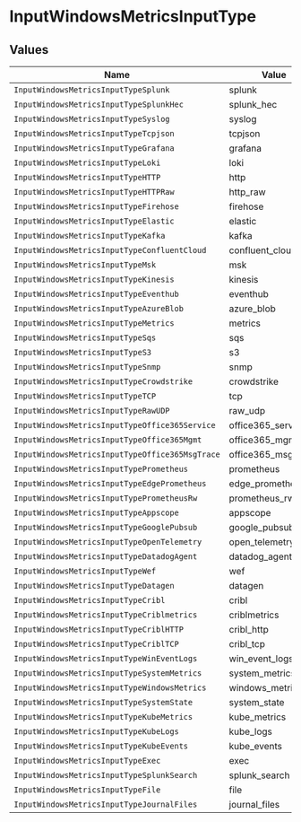 # InputWindowsMetricsInputType


## Values

| Name                                            | Value                                           |
| ----------------------------------------------- | ----------------------------------------------- |
| `InputWindowsMetricsInputTypeSplunk`            | splunk                                          |
| `InputWindowsMetricsInputTypeSplunkHec`         | splunk_hec                                      |
| `InputWindowsMetricsInputTypeSyslog`            | syslog                                          |
| `InputWindowsMetricsInputTypeTcpjson`           | tcpjson                                         |
| `InputWindowsMetricsInputTypeGrafana`           | grafana                                         |
| `InputWindowsMetricsInputTypeLoki`              | loki                                            |
| `InputWindowsMetricsInputTypeHTTP`              | http                                            |
| `InputWindowsMetricsInputTypeHTTPRaw`           | http_raw                                        |
| `InputWindowsMetricsInputTypeFirehose`          | firehose                                        |
| `InputWindowsMetricsInputTypeElastic`           | elastic                                         |
| `InputWindowsMetricsInputTypeKafka`             | kafka                                           |
| `InputWindowsMetricsInputTypeConfluentCloud`    | confluent_cloud                                 |
| `InputWindowsMetricsInputTypeMsk`               | msk                                             |
| `InputWindowsMetricsInputTypeKinesis`           | kinesis                                         |
| `InputWindowsMetricsInputTypeEventhub`          | eventhub                                        |
| `InputWindowsMetricsInputTypeAzureBlob`         | azure_blob                                      |
| `InputWindowsMetricsInputTypeMetrics`           | metrics                                         |
| `InputWindowsMetricsInputTypeSqs`               | sqs                                             |
| `InputWindowsMetricsInputTypeS3`                | s3                                              |
| `InputWindowsMetricsInputTypeSnmp`              | snmp                                            |
| `InputWindowsMetricsInputTypeCrowdstrike`       | crowdstrike                                     |
| `InputWindowsMetricsInputTypeTCP`               | tcp                                             |
| `InputWindowsMetricsInputTypeRawUDP`            | raw_udp                                         |
| `InputWindowsMetricsInputTypeOffice365Service`  | office365_service                               |
| `InputWindowsMetricsInputTypeOffice365Mgmt`     | office365_mgmt                                  |
| `InputWindowsMetricsInputTypeOffice365MsgTrace` | office365_msg_trace                             |
| `InputWindowsMetricsInputTypePrometheus`        | prometheus                                      |
| `InputWindowsMetricsInputTypeEdgePrometheus`    | edge_prometheus                                 |
| `InputWindowsMetricsInputTypePrometheusRw`      | prometheus_rw                                   |
| `InputWindowsMetricsInputTypeAppscope`          | appscope                                        |
| `InputWindowsMetricsInputTypeGooglePubsub`      | google_pubsub                                   |
| `InputWindowsMetricsInputTypeOpenTelemetry`     | open_telemetry                                  |
| `InputWindowsMetricsInputTypeDatadogAgent`      | datadog_agent                                   |
| `InputWindowsMetricsInputTypeWef`               | wef                                             |
| `InputWindowsMetricsInputTypeDatagen`           | datagen                                         |
| `InputWindowsMetricsInputTypeCribl`             | cribl                                           |
| `InputWindowsMetricsInputTypeCriblmetrics`      | criblmetrics                                    |
| `InputWindowsMetricsInputTypeCriblHTTP`         | cribl_http                                      |
| `InputWindowsMetricsInputTypeCriblTCP`          | cribl_tcp                                       |
| `InputWindowsMetricsInputTypeWinEventLogs`      | win_event_logs                                  |
| `InputWindowsMetricsInputTypeSystemMetrics`     | system_metrics                                  |
| `InputWindowsMetricsInputTypeWindowsMetrics`    | windows_metrics                                 |
| `InputWindowsMetricsInputTypeSystemState`       | system_state                                    |
| `InputWindowsMetricsInputTypeKubeMetrics`       | kube_metrics                                    |
| `InputWindowsMetricsInputTypeKubeLogs`          | kube_logs                                       |
| `InputWindowsMetricsInputTypeKubeEvents`        | kube_events                                     |
| `InputWindowsMetricsInputTypeExec`              | exec                                            |
| `InputWindowsMetricsInputTypeSplunkSearch`      | splunk_search                                   |
| `InputWindowsMetricsInputTypeFile`              | file                                            |
| `InputWindowsMetricsInputTypeJournalFiles`      | journal_files                                   |